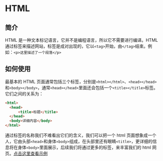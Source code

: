 # HTML

## 简介

HTML 是一种文本标记语言，它并不是编程语言，所以它不需要进行编译。HTML 通过标签来描述网站，标签是成对出现的，它以`<tag>`开始，由`</tag>`结束。例如：`<p>这里描述了一个段落</p>`

## 如何使用

最基本的 HTML 页面通常包括三个标签，分别是`<html></html>`、`<head></head>`和`<body></body>`，通常`<head></head>`里面还会包括一个`<title></title>`标签。它们之间的关系为：

```html
<html>
  <head>
      <title>标题</title>
  </head>
  <body>详细内容</body>
</html>
```

通过标签的名称我们不难看出它们的含义，我们可以把一个 html 页面想象成一个人，它由头部`<head>`和身体`<body>`组成，在头部里还有眼睛`<title>`，更详细的信息将在身体`<body>`里面展示，后续我们将通过更多的标签，来丰富我们的 html 网页。[点击这里查看示例](sample/基础页面.html)

